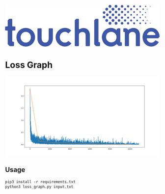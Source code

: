 ![LOGO](https://github.com/touchlane/NetapixTools/blob/master/assets/logo.svg)

# Loss Graph
![LOSS_GRAPH_EXAMPLE](https://github.com/touchlane/NetapixTools/blob/master/assets/loss_example.png)
## Usage
```
pip3 install -r requirements.txt
python3 loss_graph.py input.txt
```
